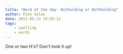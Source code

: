```yaml
---
title: "Word of the day: Witholding or Withholding"
author: Pito Salas
date: 2011-05-13 19:55:12
tags:
    - spelling
    - words
---
```



One or two H's? Don't look it up!



